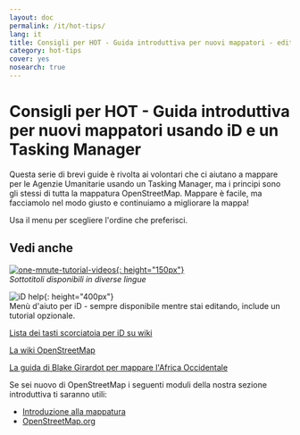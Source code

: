 ```yaml
---
layout: doc
permalink: /it/hot-tips/
lang: it
title: Consigli per HOT - Guida introduttiva per nuovi mappatori - editor iD
category: hot-tips
cover: yes
nosearch: true
---
```


Consigli per HOT - Guida introduttiva per nuovi mappatori usando iD e un Tasking Manager
================

Questa serie di brevi guide è rivolta ai volontari che ci aiutano a mappare per le Agenzie Umanitarie usando un Tasking Manager, ma i principi sono gli stessi di tutta la mappatura OpenStreetMap. Mappare è facile, ma facciamolo nel modo giusto e continuiamo a migliorare la mappa!

Usa il menu per scegliere l'ordine che preferisci.  

Vedi anche  
---------

[![one-mnute-tutorial-videos]{: height="150px"}](https://www.youtube.com/playlist?list=PLb9506_-6FMHZ3nwn9heri3xjQKrSq1hN "Humanitarian OpenStreetMap Team - One minute Tutorial Videos")  
*Sottotitoli disponibili in diverse lingue*  

![iD help]{: height="400px"}  
Menù d'aiuto per iD - sempre disponibile mentre stai editando, include un tutorial opzionale.    
  
[Lista dei tasti scorciatoia per iD su wiki](https://wiki.openstreetmap.org/wiki/ID/Shortcuts)  

[La wiki OpenStreetMap](https://wiki.openstreetmap.org/wiki/IT:Pagina_Principale)  

[La guida di Blake Girardot per mappare l'Africa Occidentale](https://wiki.openstreetmap.org/wiki/User:Bgirardot/West_African_HOT_Mapping_Tips)  

Se sei nuovo di OpenStreetMap i seguenti moduli della nostra sezione introduttiva ti saranno utili:  

-  [Introduzione alla mappatura](/it/beginner/introduction/)  
-  [OpenStreetMap.org](/it/beginner/start-osm/)



[HOT logo with text]:/images/hot-tips/Hot_logo_with_text.svg
[iD help]:/images/hot-tips/iD-help.png "iD help menu - sempre disponibile mentre stai facendo modifiche, include una panoramica opzionale."
[one-mnute-tutorial-videos]: /images/hot-tips/one-mnute-tutorial-videos.png "Video didattici di un minuto su HOT (Humanitarian OpenStreetMap Team)" 